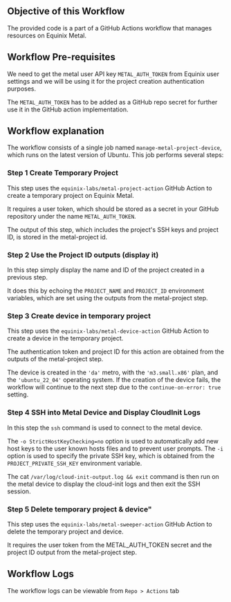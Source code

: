 
## Objective of this Workflow
The provided code is a part of a GitHub Actions workflow that manages resources on Equinix Metal.

## Workflow Pre-requisites
We need to get the metal user API key `METAL_AUTH_TOKEN` from Equinix user settings and we will be using it for the project creation authentication purposes. 

The `METAL_AUTH_TOKEN` has to be added as a GitHub repo secret for further use it in the GitHub action implementation.

## Workflow explanation
The workflow consists of a single job named `manage-metal-project-device`, which runs on the latest version of Ubuntu. This job performs several steps:

### Step 1 Create Temporary Project 
This step uses the `equinix-labs/metal-project-action` GitHub Action to create a temporary project on Equinix Metal.

It requires a user token, which should be stored as a secret in your GitHub repository under the name `METAL_AUTH_TOKEN`. 

The output of this step, which includes the project's SSH keys and project ID, is stored in the metal-project id.

### Step 2 Use the Project ID outputs (display it)
In this step simply display the name and ID of the project created in a previous step. 

It does this by echoing the `PROJECT_NAME` and `PROJECT_ID` environment variables, which are set using the outputs from the metal-project step.

### Step 3 Create device in temporary project
This step uses the `equinix-labs/metal-device-action` GitHub Action to create a device in the temporary project.

The authentication token and project ID for this action are obtained from the outputs of the metal-project step. 

The device is created in the `'da'` metro, with the `'m3.small.x86'` plan, and the `'ubuntu_22_04'` operating system. If the creation of the device fails, the workflow will continue to the next step due to the `continue-on-error: true` setting.

### Step 4 SSH into Metal Device and Display CloudInit Logs
In this step the `ssh` command is used to connect to the metal device. 

The `-o StrictHostKeyChecking=no` option is used to automatically add new host keys to the user known hosts files and to prevent user prompts. The `-i` option is used to specify the private SSH key, which is obtained from the `PROJECT_PRIVATE_SSH_KEY` environment variable. 

The cat `/var/log/cloud-init-output.log && exit` command is then run on the metal device to display the cloud-init logs and then exit the SSH session.

### Step 5 Delete temporary project & device"
This step uses the `equinix-labs/metal-sweeper-action` GitHub Action to delete the temporary project and device. 

It requires the user token from the METAL_AUTH_TOKEN secret and the project ID output from the metal-project step.

## Workflow Logs
The workflow logs can be viewable from `Repo > Actions` tab